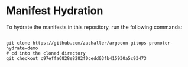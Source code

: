 
# Manifest Hydration

To hydrate the manifests in this repository, run the following commands:

```shell

git clone https://github.com/zachaller/argocon-gitops-promoter-hydrate-demo
# cd into the cloned directory
git checkout c97effa6828e8282f0cedd03fb415930a5c93473
```